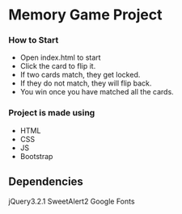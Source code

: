 # Memory Game Project

### How to Start

- Open index.html to start
- Click the card to flip it.
- If two cards match, they get locked.
- If they do not match, they will flip back.
- You win once you have matched all the cards.

### Project is made using

- HTML
- CSS
- JS
- Bootstrap

## Dependencies
jQuery3.2.1
SweetAlert2
Google Fonts


